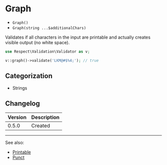 # Graph

- `Graph()`
- `Graph(string ...$additionalChars)`

Validates if all characters in the input are printable and actually creates
visible output (no white space).

```php
use Respect\Validation\Validator as v;

v::graph()->validate('LKM@#$%4;'); // true
```

## Categorization

- Strings

## Changelog

Version | Description
--------|-------------
  0.5.0 | Created

***
See also:

- [Printable](Printable.md)
- [Punct](Punct.md)
